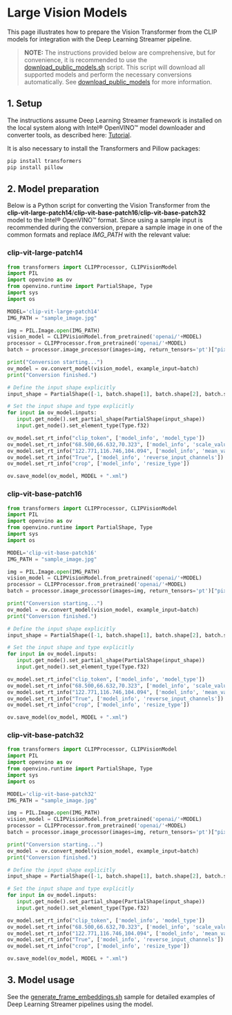 # Large Vision Models

This page illustrates how to prepare the Vision Transformer from the
CLIP models for integration with the Deep Learning Streamer pipeline.

> **NOTE:** The instructions provided below are comprehensive, but for convenience,
> it is recommended to use the
> [download_public_models.sh](https://github.com/open-edge-platform/edge-ai-libraries/tree/main/libraries/dl-streamer/samples/download_public_models.sh)
> script. This script will download all supported models and perform the
> necessary conversions automatically. See [download_public_models](./download_public_models.md) for more information.

## 1. Setup

The instructions assume Deep Learning Streamer framework is installed on the
local system along with Intel® OpenVINO™ model downloader and converter
tools, as described here:
[Tutorial](https://dlstreamer.github.io/get_started/tutorial.html#tutorial-setup).

It is also necessary to install the Transformers and Pillow packages:

```bash
pip install transformers
pip install pillow
```

## 2. Model preparation

Below is a Python script for converting the Vision Transformer from the
**clip-vit-large-patch14**/**clip-vit-base-patch16**/**clip-vit-base-patch32**
model to the Intel® OpenVINO™ format. Since using a sample input is
recommended during the conversion, prepare a sample image in one of the
common formats and replace *IMG_PATH* with the relevant value:

### clip-vit-large-patch14

``` python
from transformers import CLIPProcessor, CLIPVisionModel
import PIL
import openvino as ov
from openvino.runtime import PartialShape, Type
import sys
import os

MODEL='clip-vit-large-patch14'
IMG_PATH = "sample_image.jpg"

img = PIL.Image.open(IMG_PATH)
vision_model = CLIPVisionModel.from_pretrained('openai/'+MODEL)
processor = CLIPProcessor.from_pretrained('openai/'+MODEL)
batch = processor.image_processor(images=img, return_tensors='pt')["pixel_values"]

print("Conversion starting...")
ov_model = ov.convert_model(vision_model, example_input=batch)
print("Conversion finished.")

# Define the input shape explicitly
input_shape = PartialShape([-1, batch.shape[1], batch.shape[2], batch.shape[3]])

# Set the input shape and type explicitly
for input in ov_model.inputs:
   input.get_node().set_partial_shape(PartialShape(input_shape))
   input.get_node().set_element_type(Type.f32)

ov_model.set_rt_info("clip_token", ['model_info', 'model_type'])
ov_model.set_rt_info("68.500,66.632,70.323", ['model_info', 'scale_values'])
ov_model.set_rt_info("122.771,116.746,104.094", ['model_info', 'mean_values'])
ov_model.set_rt_info("True", ['model_info', 'reverse_input_channels'])
ov_model.set_rt_info("crop", ['model_info', 'resize_type'])

ov.save_model(ov_model, MODEL + ".xml")
```


### clip-vit-base-patch16

``` python
from transformers import CLIPProcessor, CLIPVisionModel
import PIL
import openvino as ov
from openvino.runtime import PartialShape, Type
import sys
import os

MODEL='clip-vit-base-patch16'
IMG_PATH = "sample_image.jpg"

img = PIL.Image.open(IMG_PATH)
vision_model = CLIPVisionModel.from_pretrained('openai/'+MODEL)
processor = CLIPProcessor.from_pretrained('openai/'+MODEL)
batch = processor.image_processor(images=img, return_tensors='pt')["pixel_values"]

print("Conversion starting...")
ov_model = ov.convert_model(vision_model, example_input=batch)
print("Conversion finished.")

# Define the input shape explicitly
input_shape = PartialShape([-1, batch.shape[1], batch.shape[2], batch.shape[3]])

# Set the input shape and type explicitly
for input in ov_model.inputs:
   input.get_node().set_partial_shape(PartialShape(input_shape))
   input.get_node().set_element_type(Type.f32)

ov_model.set_rt_info("clip_token", ['model_info', 'model_type'])
ov_model.set_rt_info("68.500,66.632,70.323", ['model_info', 'scale_values'])
ov_model.set_rt_info("122.771,116.746,104.094", ['model_info', 'mean_values'])
ov_model.set_rt_info("True", ['model_info', 'reverse_input_channels'])
ov_model.set_rt_info("crop", ['model_info', 'resize_type'])

ov.save_model(ov_model, MODEL + ".xml")
```

### clip-vit-base-patch32

``` python
from transformers import CLIPProcessor, CLIPVisionModel
import PIL
import openvino as ov
from openvino.runtime import PartialShape, Type
import sys
import os

MODEL='clip-vit-base-patch32'
IMG_PATH = "sample_image.jpg"

img = PIL.Image.open(IMG_PATH)
vision_model = CLIPVisionModel.from_pretrained('openai/'+MODEL)
processor = CLIPProcessor.from_pretrained('openai/'+MODEL)
batch = processor.image_processor(images=img, return_tensors='pt')["pixel_values"]

print("Conversion starting...")
ov_model = ov.convert_model(vision_model, example_input=batch)
print("Conversion finished.")

# Define the input shape explicitly
input_shape = PartialShape([-1, batch.shape[1], batch.shape[2], batch.shape[3]])

# Set the input shape and type explicitly
for input in ov_model.inputs:
   input.get_node().set_partial_shape(PartialShape(input_shape))
   input.get_node().set_element_type(Type.f32)

ov_model.set_rt_info("clip_token", ['model_info', 'model_type'])
ov_model.set_rt_info("68.500,66.632,70.323", ['model_info', 'scale_values'])
ov_model.set_rt_info("122.771,116.746,104.094", ['model_info', 'mean_values'])
ov_model.set_rt_info("True", ['model_info', 'reverse_input_channels'])
ov_model.set_rt_info("crop", ['model_info', 'resize_type'])

ov.save_model(ov_model, MODEL + ".xml")
```

## 3. Model usage

See the [generate_frame_embeddings.sh](https://github.com/open-edge-platform/edge-ai-libraries/blob/main/libraries/dl-streamer/samples/gstreamer/gst_launch/lvm/generate_frame_embeddings.sh) sample for detailed
examples of Deep Learning Streamer pipelines using the model.
